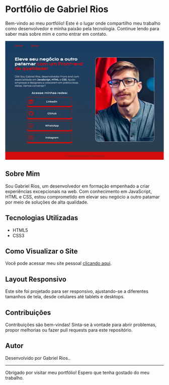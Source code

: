 # Portfólio de Gabriel Rios

Bem-vindo ao meu portfólio! Este é o lugar onde compartilho meu trabalho como desenvolvedor e minha paixão pela tecnologia. Continue lendo para saber mais sobre mim e como entrar em contato.

![Screenshot do Site](./assets/screencapture-biel1895-tech-2023-09-18-13_03_52.png)

## Sobre Mim

Sou Gabriel Rios, um desenvolvedor em formação empenhado a criar experiências excepcionais na web. Com conhecimento em JavaScript, HTML e CSS, estou comprometido em elevar seu negócio a outro patamar por meio de soluções de alta qualidade.

## Tecnologias Utilizadas

- HTML5
- CSS3

## Como Visualizar o Site

Você pode acessar meu site pessoal [clicando aqui](https://biel1895.tech).

## Layout Responsivo

Este site foi projetado para ser responsivo, ajustando-se a diferentes tamanhos de tela, desde celulares até tablets e desktops.

## Contribuições

Contribuições são bem-vindas! Sinta-se à vontade para abrir problemas, propor melhorias ou fazer pull requests para este repositório.

## Autor

Desenvolvido por Gabriel Rios..

---

Obrigado por visitar meu portfólio! Espero que tenha gostado do meu trabalho.
